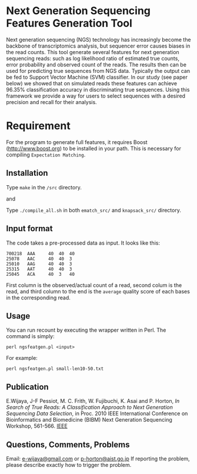 # Next Generation Sequencing Features Generation Tool

Next generation sequencing (NGS) technology has increasingly become the
backbone of transcriptomics analysis, but sequencer error causes biases in the read counts. 
This tool generate  several features for next generation sequencing reads:
such as log likelihood ratio of estimated true counts, error probability and observed count of the reads.
The results then can be used for  predicting true sequences from NGS data. 
Typically the output can be fed to Support Vector Machine (SVM) classifier. 
In our study (see paper below) we showed that on simulated reads these
features can achieve 96.35% classification accuracy in discriminating true
sequences. Using this framework we provide a way for users to select
sequences with a desired precision and recall for their analysis. 


# Requirement 

For the program to generate full features, it requires
Boost (http://www.boost.org) to be installed in your path. 
This is necessary for compiling `Expectation Matching`.


## Installation 
Type `make` in the `/src` directory. 

and 

Type `./compile_all.sh` in both  `ematch_src/` and `knapsack_src/` directory.



## Input format
The code takes a pre-processed data as input. It looks like this:

```
700218	AAA     40	40	40	
25078	AAC     40	40	3	
25010	AAG     40	40	3	
25315	AAT     40	40	3	
25045	ACA     40	3	40
```

First column is the observed/actual count of a read, second colum is the read, 
and third column to the end is the `average` quality score of each bases 
in the corresponding read.


## Usage 

You can run recount by executing the wrapper written in Perl.
The command is simply:

```
perl ngsfeatgen.pl <input> 
```

For example:

```
perl ngsfeatgen.pl small-len10-50.txt
```

## Publication
E.Wijaya, J-F Pessiot, M. C. Frith, W. Fujibuchi, K. Asai and P. Horton, *In
Search of True Reads: A Classification Approach to Next Generation Sequencing
Data Selection*, in Proc. 2010 IEEE International Conference on Bioinformatics
and Biomedicine (BIBM) Next Generation Sequencing Workshop, 561-566.
[IEEE](http://ieeexplore.ieee.org/xpls/abs_all.jsp?arnumber=5703862&tag=1)


## Questions, Comments, Problems 
Email: e-wijaya@gmail.com or p-horton@aist.go.jp
If reporting the problem, please describe exactly how to trigger
the problem.
